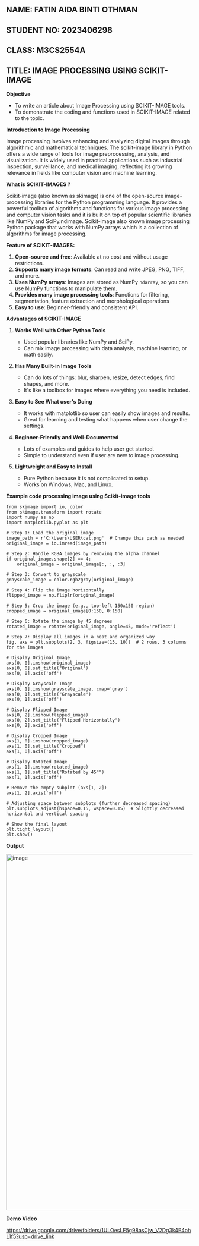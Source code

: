 ## NAME: FATIN AIDA BINTI OTHMAN
## STUDENT NO: 2023406298
## CLASS: M3CS2554A
## TITLE: IMAGE PROCESSING USING SCIKIT-IMAGE

**Objective**

- To write an article about Image Processing using SCIKIT-IMAGE tools.
- To demonstrate the coding and functions used in SCIKIT-IMAGE related to the topic.

**Introduction to Image Processing**

Image processing involves enhancing and analyzing digital images through algorithmic and mathematical techniques. The scikit-image library in Python offers a wide range of tools for image preprocessing, analysis, and visualization. It is widely used in practical applications such as industrial inspection, surveillance, and medical imaging, reflecting its growing relevance in fields like computer vision and machine learning.

**What is SCIKIT-IMAGES ?**

Scikit-image (also known as skimage) is one of the open-source image-processing libraries for the Python programming language. It provides a powerful toolbox of algorithms and functions for various image processing and computer vision tasks and it is built on top of popular scientific libraries like NumPy and SciPy.ndimage. Scikit-image also known image processing Python package that works with NumPy arrays which is a collection of algorithms for image processing.

**Feature of SCIKIT-IMAGES:**

1. **Open-source and free**:  Available at no cost and without usage restrictions.
2. **Supports many image formats**: Can read and write JPEG, PNG, TIFF, and more.
3. **Uses NumPy arrays**: Images are stored as NumPy `ndarray`, so you can use NumPy functions to manipulate them.
4. **Provides many image processing tools**: Functions for filtering, segmentation, feature extraction and morphological operations
5. **Easy to use**: Beginner-friendly and consistent API.

**Advantages of SCIKIT-IMAGE**

1. **Works Well with Other Python Tools**  
   - Used popular libraries like NumPy and SciPy.
   - Can mix image processing with data analysis, machine learning, or math easily.

2. **Has Many Built-in Image Tools**  
   - Can do lots of things: blur, sharpen, resize, detect edges, find shapes, and more.
   - It's like a toolbox for images where everything you need is included.

3. **Easy to See What user's Doing**  
   - It works with matplotlib so user can easily show images and results.
   - Great for learning and testing what happens when user change the settings.

4. **Beginner-Friendly and Well-Documented**  
   - Lots of examples and guides to help user get started.
   - Simple to understand even if user are new to image processing.

5. **Lightweight and Easy to Install**  
   - Pure Python because it is not complicated to setup.
   - Works on Windows, Mac, and Linux.

**Example code processing image using Scikit-image tools**

```
from skimage import io, color
from skimage.transform import rotate
import numpy as np
import matplotlib.pyplot as plt

# Step 1: Load the original image
image_path = r'C:\Users\USER\cat.png'  # Change this path as needed
original_image = io.imread(image_path)

# Step 2: Handle RGBA images by removing the alpha channel
if original_image.shape[2] == 4:
    original_image = original_image[:, :, :3]

# Step 3: Convert to grayscale
grayscale_image = color.rgb2gray(original_image)

# Step 4: Flip the image horizontally
flipped_image = np.fliplr(original_image)

# Step 5: Crop the image (e.g., top-left 150x150 region)
cropped_image = original_image[0:150, 0:150]

# Step 6: Rotate the image by 45 degrees
rotated_image = rotate(original_image, angle=45, mode='reflect')

# Step 7: Display all images in a neat and organized way
fig, axs = plt.subplots(2, 3, figsize=(15, 10))  # 2 rows, 3 columns for the images

# Display Original Image
axs[0, 0].imshow(original_image)
axs[0, 0].set_title("Original")
axs[0, 0].axis('off')

# Display Grayscale Image
axs[0, 1].imshow(grayscale_image, cmap='gray')
axs[0, 1].set_title("Grayscale")
axs[0, 1].axis('off')

# Display Flipped Image
axs[0, 2].imshow(flipped_image)
axs[0, 2].set_title("Flipped Horizontally")
axs[0, 2].axis('off')

# Display Cropped Image
axs[1, 0].imshow(cropped_image)
axs[1, 0].set_title("Cropped")
axs[1, 0].axis('off')

# Display Rotated Image
axs[1, 1].imshow(rotated_image)
axs[1, 1].set_title("Rotated by 45°")
axs[1, 1].axis('off')

# Remove the empty subplot (axs[1, 2])
axs[1, 2].axis('off')

# Adjusting space between subplots (further decreased spacing)
plt.subplots_adjust(hspace=0.15, wspace=0.15)  # Slightly decreased horizontal and vertical spacing

# Show the final layout
plt.tight_layout()
plt.show()

```

**Output**


<img width="959" alt="image" src="https://github.com/user-attachments/assets/1a1cb70e-afa6-4986-a5f1-af773424384b" />








**Demo Video**

https://drive.google.com/drive/folders/1ULOesLF5g98asCjw_V2Dg3k4E4ohL1f5?usp=drive_link
